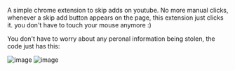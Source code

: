 A simple chrome extension to skip adds on youtube.
No more manual clicks, whenever a skip add button appears on the page, 
this extension just clicks it. you don't have to touch your mouse anymore :)


You don't have to worry about any peronal information being stolen, the code just has this:

![image](https://user-images.githubusercontent.com/61196312/119240988-83886100-bb21-11eb-8661-74b01bcdfefb.png)
![image](https://user-images.githubusercontent.com/61196312/119240998-8e42f600-bb21-11eb-9805-7bfbac876939.png)
